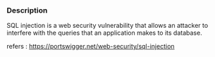 ### Description

SQL injection is a web security vulnerability that allows an attacker to interfere with the queries that an application makes to its database.

refers :  https://portswigger.net/web-security/sql-injection
